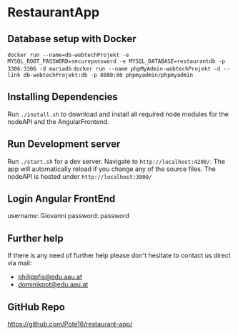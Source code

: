 # RestaurantApp

## Database setup with Docker
`docker run --name=db-webtechProjekt -e MYSQL_ROOT_PASSWORD=securepassword -e MYSQL_DATABASE=restaurantdb -p 3306:3306 -d mariadb`
`docker run --name phpMyAdmin-webtechProjekt -d --link db-webtechProjekt:db -p 8080:80 phpmyadmin/phpmyadmin`

## Installing Dependencies
Run `./install.sh` to download and install all required node modules for the nodeAPI and the AngularFrontend.

## Run Development server
Run `./start.sh` for a dev server. 
Navigate to `http://localhost:4200/`. The app will automatically reload if you change any of the source files. 
The nodeAPI is hosted under `http://localhost:3000/`

## Login Angular FrontEnd
username: Giovanni
password: password

## Further help
If there is any need of further help please don't hesitate to contact us direct via mail:
 * philippfis@edu.aau.at
 * dominikpot@edu.aau.at

## GitHub Repo
https://github.com/Pote16/restaurant-app/
